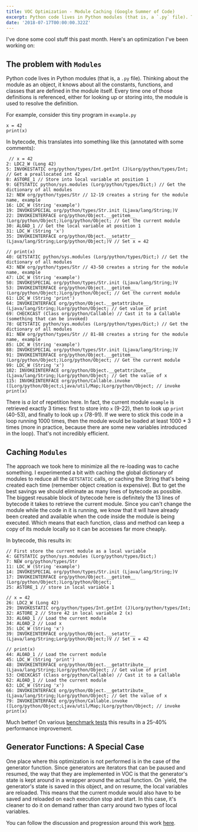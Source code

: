 ```yaml
---
title: VOC Optimization - Module Caching (Google Summer of Code)
excerpt: Python code lives in Python modules (that is, a `.py` file). Thinking about the module as an object, it knows about all the constants, functions, and classes that are defined in the module itself. Every time one of those definitions is referenced, either for looking up or storing into, the module is used to resolve the definition...
date: '2018-07-17T00:00:00.322Z'
---
```


I've done some cool stuff this past month. Here's an optimization I've been working on:

## The problem with `Modules`

Python code lives in Python modules (that is, a `.py` file). Thinking about the module as an object, it knows about all the constants, functions, and classes that are defined in the module itself. Every time one of those definitions is referenced, either for looking up or storing into, the module is used to resolve the definition.

For example, consider this tiny program in `example.py`

```
x = 42
print(x)
```

 In bytecode, this translates into something like this (annotated with some comments):

```
 // x = 42
2: LDC2_W (Long 42)
5: INVOKESTATIC org/python/types/Int.getInt (J)Lorg/python/types/Int; // Get a preallocated int 42
8: ASTORE_1 // Store into local variable at position 1
9: GETSTATIC python/sys.modules (Lorg/python/types/Dict;) // Get the dictionary of all modules
12: NEW org/python/types/Str // 12-19 creates a string for the module name, example
16: LDC_W (String 'example')
19: INVOKESPECIAL org/python/types/Str.init (Ljava/lang/String;)V
22: INVOKEINTERFACE org/python/Object.__getitem__ (Lorg/python/Object;)Lorg/python/Object; // Get the current module
30: ALOAD_1 // Get the local variable at position 1
31: LDC_W (String 'x')
35: INVOKEINTERFACE org/python/Object.__setattr__ (Ljava/lang/String;Lorg/python/Object;)V // Set x = 42

// print(x)
40: GETSTATIC python/sys.modules (Lorg/python/types/Dict;) // Get the dictionary of all modules
43: NEW org/python/types/Str // 43-50 creates a string for the module name, example
47: LDC_W (String 'example')
50: INVOKESPECIAL org/python/types/Str.init (Ljava/lang/String;)V
53: INVOKEINTERFACE org/python/Object.__getitem__ (Lorg/python/Object;)Lorg/python/Object; // Get the current module
61: LDC_W (String 'print')
64: INVOKEINTERFACE org/python/Object.__getattribute__ (Ljava/lang/String;)Lorg/python/Object; // Get value of print
69: CHECKCAST (Class org/python/Callable) // Cast it to a Callable (something that can be invoked)
78: GETSTATIC python/sys.modules (Lorg/python/types/Dict;) // Get the dictionary of all modules
81: NEW org/python/types/Str // 81-88 creates a string for the module name, example
85: LDC_W (String 'example')
88: INVOKESPECIAL org/python/types/Str.init (Ljava/lang/String;)V
91: INVOKEINTERFACE org/python/Object.__getitem__ (Lorg/python/Object;)Lorg/python/Object; // Get the current module
99: LDC_W (String 'x')
102: INVOKEINTERFACE org/python/Object.__getattribute__ (Ljava/lang/String;)Lorg/python/Object; // Get the value of x
115: INVOKEINTERFACE org/python/Callable.invoke ([Lorg/python/Object;Ljava/util/Map;)Lorg/python/Object; // invoke print(x)
```

There is *a lot* of repetition here. In fact, the current module `example` is retrieved exactly 3 times: first to store into `x` (9-22), then to look up `print` (40-53), and finally to look up `x` (78-91). If we were to stick this code in a loop running 1000 times, then the module would be loaded at least 1000 * 3 times (more in practice, because there are some new variables introduced in the loop). That's not incredibly efficient.

## Caching `Modules`

The approach we took here to minimize all the re-loading was to cache something. I experimented a bit with caching the global dictionary of modules to reduce all the `GETSTATIC` calls, or caching the String that's being created each time (remember object creation is expensive). But to get the best savings we should eliminate as many lines of bytecode as possible. The biggest reusable block of bytecode here is definitely the 13 lines of bytecode it takes to retrieve the current module. Since you can't change the module while the code in it is running, we know that it will have already been created and available when the code inside the module is being executed. Which means that each function, class and method can keep a copy of its module locally so it can be accesses far more cheaply.

In bytecode, this results in:

```
// First store the current module as a local variable
4: GETSTATIC python/sys.modules (Lorg/python/types/Dict;)
7: NEW org/python/types/Str
11: LDC_W (String 'example')
14: INVOKESPECIAL org/python/types/Str.init (Ljava/lang/String;)V
17: INVOKEINTERFACE org/python/Object.__getitem__ (Lorg/python/Object;)Lorg/python/Object;
25: ASTORE_1 // store in local variable 1

// x = 42
26: LDC2_W (Long 42)
29: INVOKESTATIC org/python/types/Int.getInt (J)Lorg/python/types/Int;
32: ASTORE_2 // Store 42 in local variable 2 (x)
33: ALOAD_1 // Load the current module
34: ALOAD_2 // Load x
35: LDC_W (String 'x')
39: INVOKEINTERFACE org/python/Object.__setattr__ (Ljava/lang/String;Lorg/python/Object;)V // Set x = 42

// print(x)
44: ALOAD_1 // Load the current module
45: LDC_W (String 'print')
48: INVOKEINTERFACE org/python/Object.__getattribute__ (Ljava/lang/String;)Lorg/python/Object; // Get value of print
53: CHECKCAST (Class org/python/Callable) // Cast it to a Callable
62: ALOAD_1 // Load the current module
63: LDC_W (String 'x')
66: INVOKEINTERFACE org/python/Object.__getattribute__ (Ljava/lang/String;)Lorg/python/Object; // Get the value of x
79: INVOKEINTERFACE org/python/Callable.invoke ([Lorg/python/Object;Ljava/util/Map;)Lorg/python/Object; // invoke print(x)
```

Much better! On various [benchmark tests](https://github.com/pybee/voc/pull/839/files#diff-76c95e069000c65f3a49f9984e93fde6) this results in a 25-40% performance improvement.

## Generator Functions: A Special Case

One place where this optimization is not performed is in the case of the generator function. Since generators are iterators that can be paused and resumed, the way that they are implemented in VOC is that the generator's state is kept around in a wrapper around the actual function. On `yield</code>, the generator's state is saved in this object, and on resume, the local variables are reloaded. This means that the current module would also have to be saved and reloaded on each execution stop and start. In this case, it's cleaner to do it on demand rather than carry around two types of local variables.

You can follow the discussion and progression around this work [here](https://github.com/pybee/voc/pull/839).